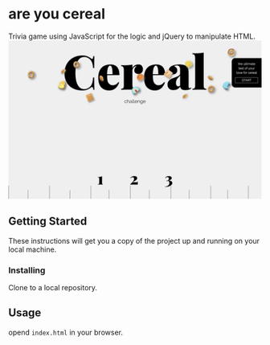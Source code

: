 # are you cereal
Trivia game using JavaScript for the logic and jQuery to manipulate HTML.
<img src="/assets/images/poster.jpg?raw=true">
## Getting Started

These instructions will get you a copy of the project up and running on your local machine.

### Installing

Clone to a local repository.

## Usage

opend `index.html` in your browser.
